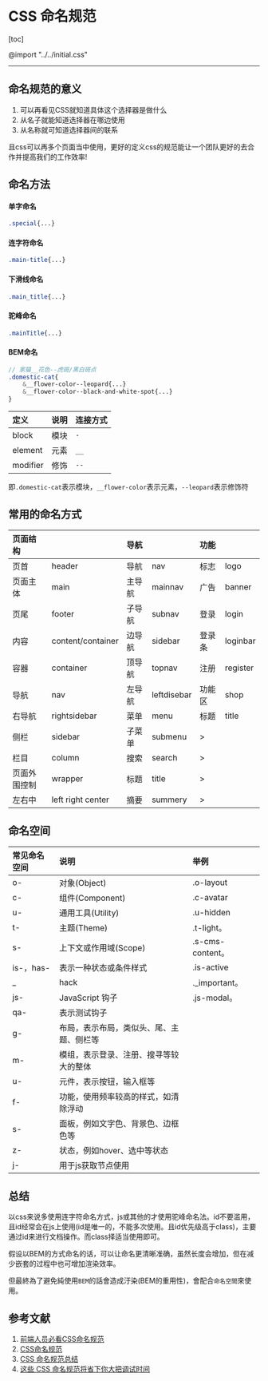 <h1>CSS 命名规范</h1>

[toc]

@import "../../initial.css"

---

## 命名规范的意义

1. 可以再看见CSS就知道具体这个选择器是做什么
2. 从名子就能知道选择器在哪边使用
3. 从名称就可知道选择器间的联系

且css可以再多个页面当中使用，更好的定义css的规范能让一个团队更好的去合作并提高我们的工作效率!

## 命名方法

#### 单字命名

```css
.special{...}
```

#### 连字符命名

```css
.main-title{...}
```

#### 下滑线命名

```css
.main_title{...}
```

#### 驼峰命名

```css
.mainTitle{...}
```

#### BEM命名

```scss
// 家猫__花色--虎斑/黑白斑点
.domestic-cat{
    &__flower-color--leopard{...}
    &__flower-color--black-and-white-spot{...}
}
```

| 定义     | 说明 | 连接方式 |
| :------- | :--- | :------- |
| block    | 模块 | `-`      |
| element  | 元素 | `__`     |
| modifier | 修饰 | `--`     |

即`.domestic-cat`表示模块，`__flower-color`表示元素，`--leopard`表示修饰符

## 常用的命名方式

| 页面结构     |                   | 导航   |             | 功能   |          |
| :----------- | :---------------- | :----- | :---------- | :----- | :------- |
| 页首         | header            | 导航   | nav         | 标志   | logo     |
| 页面主体     | main              | 主导航 | mainnav     | 广告   | banner   |
| 页尾         | footer            | 子导航 | subnav      | 登录   | login    |
| 内容         | content/container | 边导航 | sidebar     | 登录条 | loginbar |
| 容器         | container         | 顶导航 | topnav      | 注册   | register |
| 导航         | nav               | 左导航 | leftdisebar | 功能区 | shop     |
| 右导航       | rightsidebar      | 菜单   | menu        | 标题   | title    |
| 侧栏         | sidebar           | 子菜单 | submenu     | >      |          |
| 栏目         | column            | 搜索   | search      | >      |          |
| 页面外围控制 | wrapper           | 标题   | title       | >      |          |
| 左右中       | left right center | 摘要   | summery     | >      |          |

## 命名空间

| 常见命名空间 | 说明                                     | 举例             |
| :----------- | :--------------------------------------- | :--------------- |
| o-           | 对象(Object)                             | .o-layout        |
| c-           | 组件(Component)                          | .c-avatar        |
| u-           | 通用工具(Utility)                        | .u-hidden        |
| t-           | 主题(Theme)                              | .t-light。       |
| s-           | 上下文或作用域(Scope)                    | .s-cms-content。 |
| is-，has-    | 表示一种状态或条件样式                   | .is-active       |
| _            | hack                                     | ._important。    |
| js-          | JavaScript 钩子                          | .js-modal。      |
| qa-          | 表示测试钩子                             |
| g-           | 布局，表示布局，类似头、尾、主题、侧栏等 |
| m-           | 模组，表示登录、注册、搜寻等较大的整体   |
| u-           | 元件，表示按钮，输入框等                 |
| f-           | 功能，使用频率较高的样式，如清除浮动     |
| s-           | 面板，例如文字色、背景色、边框色等       |
| z-           | 状态，例如hover、选中等状态              |
| j-           | 用于js获取节点使用                       |

## 总结

以css来说多使用连字符命名方式，js或其他的才使用驼峰命名法。id不要滥用，且id经常会在js上使用(id是唯一的，不能多次使用。且id优先级高于class)，主要通过id来进行文档操作。而class择适当使用即可。

假设以BEM的方式命名的话，可以让命名更清晰准确，虽然长度会增加，但在减少嵌套的过程中也可增加渲染效率。

但最終為了避免純使用`BEM`的話會造成汙染(BEM的重用性)，會配合`命名空間`來使用。

<h2>参考文献</h2>

1. [前端人员必看CSS命名规范](https://www.itread01.com/articles/1489384810.html)
2. [CSS命名规范](https://codertw.com/%E5%89%8D%E7%AB%AF%E9%96%8B%E7%99%BC/182219/)
3. [CSS 命名规范总结](https://jiandanxinli.github.io/2016-08-11.html)
4. [这些 CSS 命名规范将省下你大把调试时间](https://juejin.im/post/5a6c5881518825733201daf7)
